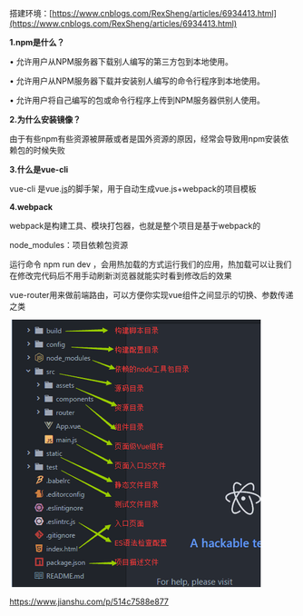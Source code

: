 搭建环境：[https://www.cnblogs.com/RexSheng/articles/6934413.html](https://www.cnblogs.com/RexSheng/articles/6934413.html)

**1.npm是什么？**

• 允许用户从NPM服务器下载别人编写的第三方包到本地使用。

• 允许用户从NPM服务器下载并安装别人编写的命令行程序到本地使用。

• 允许用户将自己编写的包或命令行程序上传到NPM服务器供别人使用。

**2.为什么安装镜像？**

由于有些npm有些资源被屏蔽或者是国外资源的原因，经常会导致用npm安装依赖包的时候失败

**3.什么是vue-cli**

vue-cli 是vue.[js](http://lib.csdn.net/base/javascript)的脚手架，用于自动生成vue.js+webpack的项目模板

**4.webpack**

webpack是构建工具、模块打包器，也就是整个项目是基于webpack的

node\_modules：项目依赖包资源

运行命令 npm run dev ，会用热加载的方式运行我们的应用，热加载可以让我们在修改完代码后不用手动刷新浏览器就能实时看到修改后的效果

vue-router用来做前端路由，可以方便你实现vue组件之间显示的切换、参数传递之类

![](/assets/10868449-01a038fa573b22c8.png)

https://www.jianshu.com/p/514c7588e877

